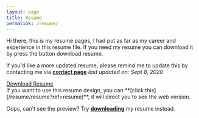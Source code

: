 ```yaml
---
layout: page
title: Resume
permalink: /resume/
---
```


Hi there, this is my resume pages, I had put as far as my career and experience in this resume file. If you need my resume you can download it by press the button download resume.

If you'd like a more updated resume, please remind me to update this by contacting me via **[contact page](/contact?ref=resume)** *last updated on: Sept 8, 2020*

<a href="/resume/Erwindo Sianipar | Resume Print.pdf" class="uk-button uk-margin-bottom uk-button-primary">
    Download Resume
    <span class="uk-margin-left" uk-icon="download"></span>
</a>
<br>
If you want to use this resume design, you can **[click this](/resume/resume?ref=resume)**, it will direct you to see the web version.

<object width="100%" height="100%" type="application/pdf" style="height:100vh" data="/resume/Erwindo Sianipar | Resume Print.pdf">
    <div class="uk-alert-danger" uk-alert="">
        <p>Oops, can't see the preview? Try <a href="/resume/Erwindo Sianipar | Resume Print.pdf"><strong>downloading</strong></a> my resume instead.</p>
    </div>
</object>
